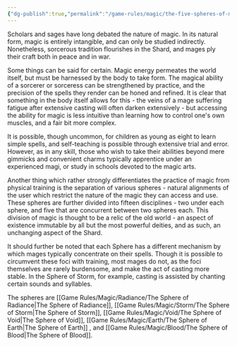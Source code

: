 ```yaml
---
{"dg-publish":true,"permalink":"/game-rules/magic/the-five-spheres-of-magic/"}
---
```


Scholars and sages have long debated the nature of magic. In its natural form, magic is entirely intangible, and can only be studied indirectly. Nonetheless, sorcerous tradition flourishes in the Shard, and mages ply their craft both in peace and in war. 

Some things can be said for certain. Magic energy permeates the world itself, but must be harnessed by the body to take form. The magical ability of a sorcerer or sorceress can be strengthened by practice, and the precision of the spells they render can be honed and refined. It is clear that something in the body itself allows for this - the veins of a mage suffering fatigue after extensive casting will often darken extensively - but accessing the ability for magic is less intuitive than learning how to control one's own muscles, and a fair bit more complex. 

It is possible, though uncommon, for children as young as eight to learn simple spells, and self-teaching is possible through extensive trial and error. However, as in any skill, those who wish to take their abilities beyond mere gimmicks and convenient charms typically apprentice under an experienced magi, or study in schools devoted to the magic arts. 

Another thing which rather strongly differentiates the practice of magic from physical training is the separation of various spheres - natural alignments of the user which restrict the nature of the magic they can access and use. These spheres are further divided into fifteen disciplines - two under each sphere, and five that are concurrent between two spheres each. This division of magic is thought to be a relic of the old world - an aspect of existence immutable by all but the most powerful deities, and as such, an unchanging aspect of the Shard. 

It should further be noted that each Sphere has a different mechanism by which mages typically concentrate on their spells. Though it is possible to circumvent these foci with training, most mages do not, as the foci themselves are rarely burdensome, and make the act of casting more stable. In the Sphere of Storm, for example, casting is assisted by chanting certain sounds and syllables. 

The spheres are [[Game Rules/Magic/Radiance/The Sphere of Radiance\|The Sphere of Radiance]], [[Game Rules/Magic/Storm/The Sphere of Storm\|The Sphere of Storm]], [[Game Rules/Magic/Void/The Sphere of Void\|The Sphere of Void]], [[Game Rules/Magic/Earth/The Sphere of Earth\|The Sphere of Earth]] , and [[Game Rules/Magic/Blood/The Sphere of Blood\|The Sphere of Blood]].